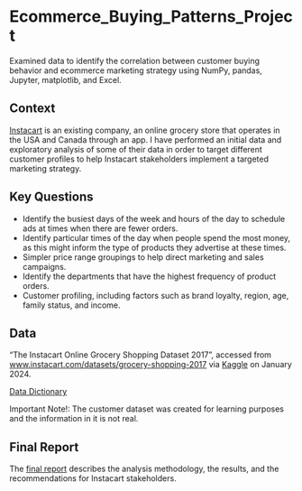 # Ecommerce_Buying_Patterns_Project
Examined data to identify the correlation between customer buying behavior and ecommerce marketing strategy using NumPy, pandas, Jupyter, matplotlib, and Excel.

## Context
[Instacart](https://www.instacart.com) is an existing company, an online grocery store that operates in the USA and Canada through an app. I have performed an initial data and exploratory analysis of some of their data in order to target different customer profiles to help Instacart stakeholders implement a targeted marketing strategy. 

## Key Questions
- Identify the busiest days of the week and hours of the day to schedule ads at times when there are fewer orders.
- Identify particular times of the day when people spend the most money, as this might inform the type of products they advertise at these times.
- Simpler price range groupings to help direct marketing and sales campaigns.
- Identify the departments that have the highest frequency of product orders.
- Customer profiling, including factors such as brand loyalty, region, age, family status, and income.

## Data
“The Instacart Online Grocery Shopping Dataset 2017”, accessed from www.instacart.com/datasets/grocery-shopping-2017 via [Kaggle](https://www.kaggle.com/datasets/psparks/instacart-market-basket-analysis) on January 2024.

[Data Dictionary](https://gist.github.com/jeremystan/c3b39d947d9b88b3ccff3147dbcf6c6b)

Important Note!: The customer dataset was created for learning purposes and the information in it is not real. 

## Final Report

The [final report](instacart_final_report.xlsx) describes the analysis methodology, the results, and the recommendations for Instacart stakeholders. 

